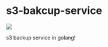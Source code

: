 # s3-bakcup-service
![](https://api.travis-ci.org/OctOps/docker-aws-dns.svg)

s3 backup service in golang!
